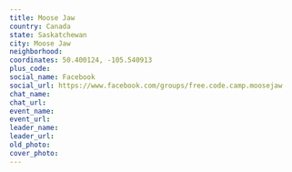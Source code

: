 ```yaml
---
title: Moose Jaw
country: Canada
state: Saskatchewan
city: Moose Jaw
neighborhood: 
coordinates: 50.400124, -105.540913
plus_code:
social_name: Facebook
social_url: https://www.facebook.com/groups/free.code.camp.moosejaw
chat_name:
chat_url:
event_name:
event_url:
leader_name:
leader_url:
old_photo: 
cover_photo:
---
```

